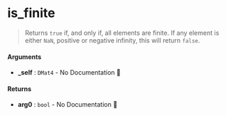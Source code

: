 # is\_finite

>  Returns `true` if, and only if, all elements are finite.
>  If any element is either `NaN`, positive or negative infinity, this will return `false`.

#### Arguments

- **\_self** : `DMat4` \- No Documentation 🚧

#### Returns

- **arg0** : `bool` \- No Documentation 🚧